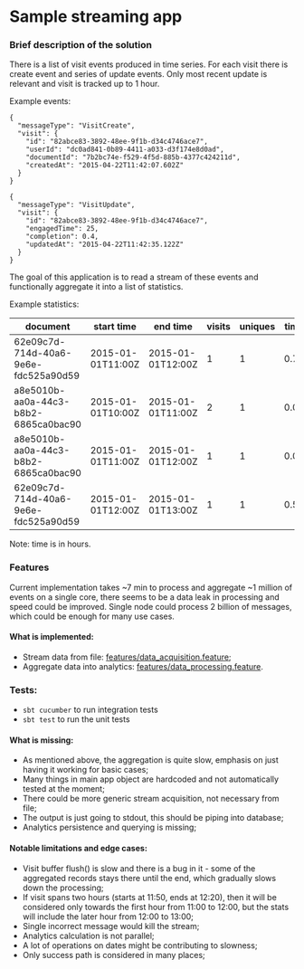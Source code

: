 # Sample streaming app

### Brief description of the solution

There is a list of visit events produced in time series.
For each visit there is create event and series of update events.
Only most recent update is relevant and visit is tracked up to 1 hour.

Example events:
```
{
  "messageType": "VisitCreate",
  "visit": {
    "id": "82abce83-3892-48ee-9f1b-d34c4746ace7",
    "userId": "dc0ad841-0b89-4411-a033-d3f174e8d0ad",
    "documentId": "7b2bc74e-f529-4f5d-885b-4377c424211d",
    "createdAt": "2015-04-22T11:42:07.602Z"
  }
}
```
```
{
  "messageType": "VisitUpdate",
  "visit": {
    "id": "82abce83-3892-48ee-9f1b-d34c4746ace7",
    "engagedTime": 25,
    "completion": 0.4,
    "updatedAt": "2015-04-22T11:42:35.122Z"
  }
}
```

The goal of this application is to read a stream of these events
and functionally aggregate it into a list of statistics.

Example statistics:

|document                            | start time      |end time         |visits|uniques|time|completion|
|------------------------------------|-----------------|-----------------|------|-------|----|----------|
|62e09c7d-714d-40a6-9e6e-fdc525a90d59|2015-01-01T11:00Z|2015-01-01T12:00Z|1     |1      |0.75|1         |
|a8e5010b-aa0a-44c3-b8b2-6865ca0bac90|2015-01-01T10:00Z|2015-01-01T11:00Z|2     |1      |0.0 |0         |
|a8e5010b-aa0a-44c3-b8b2-6865ca0bac90|2015-01-01T11:00Z|2015-01-01T12:00Z|1     |1      |0.0 |0         |    
|62e09c7d-714d-40a6-9e6e-fdc525a90d59|2015-01-01T12:00Z|2015-01-01T13:00Z|1     |1      |0.5 |0         |

Note: time is in hours.

### Features

Current implementation takes ~7 min to process and aggregate ~1 million of events on a single core,
there seems to be a data leak in processing and speed could be improved.
Single node could process 2 billion of messages, which could be enough for many use cases.

#### What is implemented:

- Stream data from file: [features/data_acquisition.feature](src/test/resources/features/data_acquisition.feature);
- Aggregate data into analytics: [features/data_processing.feature](src/test/resources/features/data_processing.feature).

### Tests:

- `sbt cucumber` to run integration tests
- `sbt test` to run the unit tests

#### What is missing:

- As mentioned above, the aggregation is quite slow, emphasis on just having it working for basic cases;
- Many things in main app object are hardcoded and not automatically tested at the moment;
- There could be more generic stream acquisition, not necessary from file;
- The output is just going to stdout, this should be piping into database;
- Analytics persistence and querying is missing;

#### Notable limitations and edge cases:

- Visit buffer flush() is slow and there is a bug in it - some of the aggregated records stays there until the end, which gradually slows down the processing;
- If visit spans two hours (starts at 11:50, ends at 12:20), then it will be considered only towards the first hour from 11:00 to 12:00, but the stats will include the later hour from 12:00 to 13:00;
- Single incorrect message would kill the stream;
- Analytics calculation is not parallel;
- A lot of operations on dates might be contributing to slowness;
- Only success path is considered in many places;
